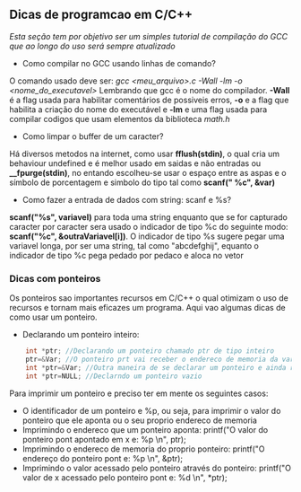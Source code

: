 ## Dicas de programcao em C/C++

*Esta seção tem por objetivo ser um simples tutorial de compilação do GCC que ao longo do uso será sempre atualizado*

* Como compilar no GCC usando linhas de comando?

O comando usado deve ser: *gcc <meu_arquivo>.c -Wall -lm -o <nome_do_executavel>* Lembrando que gcc é o nome do compilador. **-Wall** é a flag usada para habilitar comentários de possiveis erros, **-o** e a flag que habilita a criação do nome do executável e **-lm** e uma flag usada para compilar codigos que usam elementos da biblioteca *math.h*  

* Como limpar o buffer de um caracter?

Há diversos metodos na internet, como usar **fflush(stdin)**, o qual cria um behaviour undefined e é melhor usado em saidas e não entradas ou **\__fpurge(stdin)**, no entando escolheu-se usar o espaço entre as aspas e o símbolo de porcentagem e simbolo do tipo tal como **scanf(" %c", &var)**

* Como fazer a entrada de dados com string: scanf e %s?

**scanf("%s", variavel)** para toda uma string enquanto que se for capturado caracter por caracter sera usado o indicador de tipo %c do seguinte modo: **scanf("%c", &outraVariavel\[i])**. O indicador de tipo %s sugere pegar uma variavel longa, por ser uma string, tal como "abcdefghij", equanto o indicador de tipo %c pega pedado por pedaco e aloca no vetor


### Dicas com ponteiros

Os ponteiros sao importantes recursos em C/C++ o qual otimizam o uso de recursos e tornam mais eficazes um programa. Aqui vao algumas dicas de como usar um ponteiro.

- Declarando um ponteiro inteiro: 
```c 
    int *ptr; //Declarando um ponteiro chamado ptr de tipo inteiro
    ptr=&Var; //O ponteiro prt vai receber o endereco de memoria da variavel Var 
    int *ptr=&Var; //Outra maneira de se declarar um ponteiro e ainda receber seu endereco de memoria 
    int *ptr=NULL; //Declarndo um ponteiro vazio 
```

Para imprimir um ponteiro e preciso ter em mente os seguintes casos:

* O identificador de um ponteiro e %p, ou seja, para imprimir o valor do ponteiro que ele aponta ou o seu proprio endereco de memoria
* Imprimindo o endereco que um ponteiro aponta: printf("O valor do ponteiro pont apontado em x e: %p \n", ptr);
* Imprimindo o endereco de memoria do proprio ponteiro: printf("O endereço do ponteiro pont e: %p \n", &ptr); 
* Imprimindo o valor acessado pelo ponteiro através do ponteiro: printf("O valor de x acessado pelo ponteiro pont e: %d \n", \*ptr);